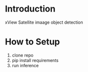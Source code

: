 

# Introduction

xView Satellite imaage object detection

# How to Setup

1. clone repo
2. pip install requirements
3. run inference
